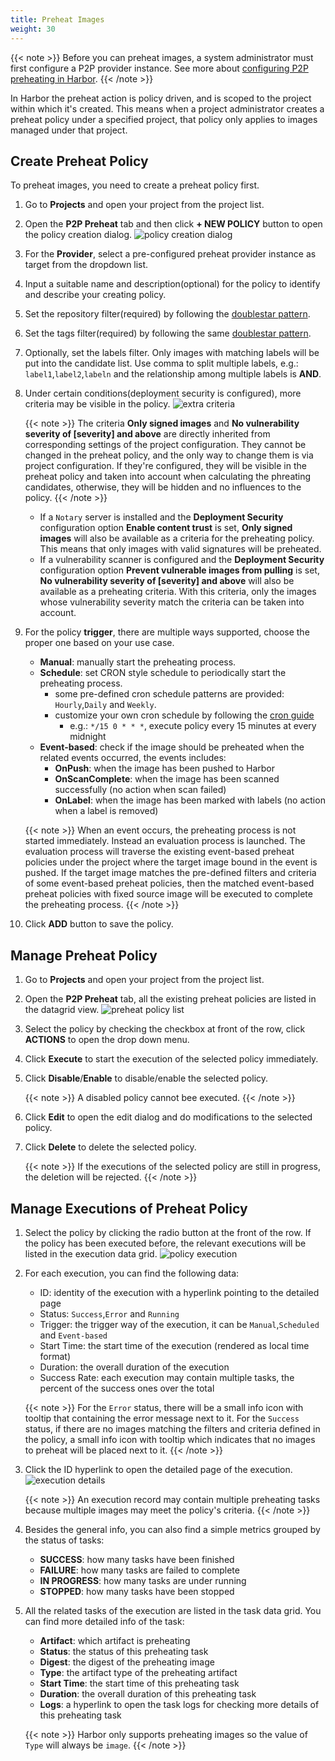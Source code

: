 ```yaml
---
title: Preheat Images
weight: 30
---
```

{{< note >}}
Before you can preheat images, a system administrator must first configure a P2P provider instance. See more about [configuring P2P preheating in Harbor](../../administration/p2p-preheat/manage-preheat-providers.md).
{{< /note >}}

In Harbor the preheat action is policy driven, and is scoped to the project within which it's created. This means when a 
project administrator creates a preheat policy under a specified project, that policy only applies to images managed 
under that project.

## Create Preheat Policy

To preheat images, you need to create a preheat policy first.

1. Go to **Projects** and open your project from the project list.
1. Open the **P2P Preheat** tab and then click **+ NEW POLICY** button to open the policy creation dialog.
  ![policy creation dialog](../../../img/p2p-preheat/policy-creation-dialog.png)
1. For the **Provider**, select a pre-configured preheat provider instance as target from the dropdown list.
1. Input a suitable name and description(optional) for the policy to identify and describe your creating policy.
1. Set the repository filter(required) by following the [doublestar pattern](https://github.com/bmatcuk/doublestar#patterns).
1. Set the tags filter(required) by following the same [doublestar pattern](https://github.com/bmatcuk/doublestar#patterns).
1. Optionally, set the labels filter. Only images with matching labels will be put into the candidate list. Use comma 
to split multiple labels, e.g.: `label1`,`label2`,`labeln` and the relationship among multiple labels is **AND**.
1. Under certain conditions(deployment security is configured), more criteria may be visible in the policy.
   ![extra criteria](../../../img/p2p-preheat/more-criteria-in-policy.png)
    
   {{< note >}}
   The criteria **Only signed images** and **No vulnerability severity of [severity] and above** are directly inherited 
   from corresponding settings of the project configuration. They cannot be changed in the preheat policy, and the only 
   way to change them is via project configuration. If they're configured, they will be visible in the preheat policy 
   and taken into account when calculating the phreating candidates, otherwise, they will be hidden and no influences to the policy.
   {{< /note >}}
    
    - If a `Notary` server is installed and the **Deployment Security** configuration option **Enable content trust** is set, 
    **Only signed images** will also be available as a criteria for the preheating policy. This means that only images 
    with valid signatures will be preheated.
    - If a vulnerability scanner is configured and the **Deployment Security** configuration option 
**Prevent vulnerable images from pulling** is set, **No vulnerability severity of [severity] and above** 
will also be available as a preheating criteria. With this criteria, only the images whose vulnerability severity match the 
criteria can be taken into account.

1. For the policy **trigger**, there are multiple ways supported, choose the proper one based on your use case.
    - **Manual**: manually start the preheating process.
    - **Schedule**: set CRON style schedule to periodically start the preheating process.
      * some pre-defined cron schedule patterns are provided: `Hourly`,`Daily` and `Weekly`.
      * customize your own cron schedule by following the [cron guide](https://en.wikipedia.org/wiki/Cron)
        - e.g.: `*/15 0 * * *`, execute policy every 15 minutes at every midnight
    - **Event-based**: check if the image should be preheated when the related events occurred, the events includes:
      * **OnPush**: when the image has been pushed to Harbor
      * **OnScanComplete**: when the image has been scanned successfully (no action when scan failed)
      * **OnLabel**: when the image has been marked with labels (no action when a label is removed)
    
   {{< note >}}
   When an event occurs, the preheating process is not started immediately. Instead an evaluation process is launched. 
   The evaluation process will traverse the existing event-based preheat policies under the project where the target 
   image bound in the event is pushed. If the target image matches the pre-defined filters and criteria of some 
   event-based preheat policies, then the matched event-based preheat policies with fixed source image will be executed 
   to complete the preheating process.
   {{< /note >}}
    
1. Click **ADD** button to save the policy.

## Manage Preheat Policy

1. Go to **Projects** and open your project from the project list.
1. Open the **P2P Preheat** tab, all the existing preheat policies are listed in the datagrid view.
   ![preheat policy list](../../../img/p2p-preheat/policy-list.png)
1. Select the policy by checking the checkbox at front of the row, click **ACTIONS** to open the drop down menu.
1. Click **Execute** to start the execution of the selected policy immediately.
1. Click **Disable**/**Enable** to disable/enable the selected policy.
  
   {{< note >}}
   A disabled policy cannot bee executed.
   {{< /note >}}
  
1. Click **Edit** to open the edit dialog and do modifications to the selected policy.
1. Click **Delete** to delete the selected policy.
  
   {{< note >}}
   If the executions of the selected policy are still in progress, the deletion will be rejected.
   {{< /note >}}

## Manage Executions of Preheat Policy

1. Select the policy by clicking the radio button at the front of the row. If the policy has been executed before, the 
relevant executions will be listed in the execution data grid.
   ![policy execution](../../../img/p2p-preheat/policy-execution.png)
1. For each execution, you can find the following data:
    - ID: identity of the execution with a hyperlink pointing to the detailed page
    - Status: `Success`,`Error` and `Running`
    - Trigger: the trigger way of the execution, it can be `Manual`,`Scheduled` and `Event-based`
    - Start Time: the start time of the execution (rendered as local time format)
    - Duration: the overall duration of the execution
    - Success Rate: each execution may contain multiple tasks, the percent of the success ones over the total
    
   {{< note >}}
   For the `Error` status, there will be a small info icon with tooltip that containing the error message next to it.
   For the `Success` status, if there are no images matching the filters and criteria defined in the policy, a small 
   info icon with tooltip which indicates that no images to preheat will be placed next to it.
   {{< /note >}}
    
1. Click the ID hyperlink to open the detailed page of the execution.
   ![execution details](../../../img/p2p-preheat/execution-details.png)
  
   {{< note >}}
   An execution record may contain multiple preheating tasks because multiple images may meet the policy's criteria.
   {{< /note >}}
  
1.  Besides the general info, you can also find a simple metrics grouped by the status of tasks:
    - **SUCCESS**: how many tasks have been finished
    - **FAILURE**: how many tasks are failed to complete
    - **IN PROGRESS**: how many tasks are under running
    - **STOPPED**: how many tasks have been stopped
1. All the related tasks of the execution are listed in the task data grid. You can find more detailed info of the task:
    - **Artifact**: which artifact is preheating
    - **Status**: the status of this preheating task
    - **Digest**: the digest of the preheating image
    - **Type**: the artifact type of the preheating artifact
    - **Start Time**: the start time of this preheating task
    - **Duration**: the overall duration of this preheating task
    - **Logs**: a hyperlink to open the task logs for checking more details of this preheating task
    
   {{< note >}}
   Harbor only supports preheating images so the value of `Type` will always be `image`.
   {{< /note >}}
